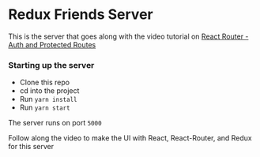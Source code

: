 # Redux Friends Server

This is the server that goes along with the video tutorial on [React Router - Auth and Protected Routes](https://www.youtube.com/watch?v=uKHqPGKXCNY)


### Starting up the server
- Clone this repo
- cd into the project
- Run `yarn install`
- Run `yarn start`

The server runs on port `5000`

Follow along the video to make the UI with React, React-Router, and Redux for this server
